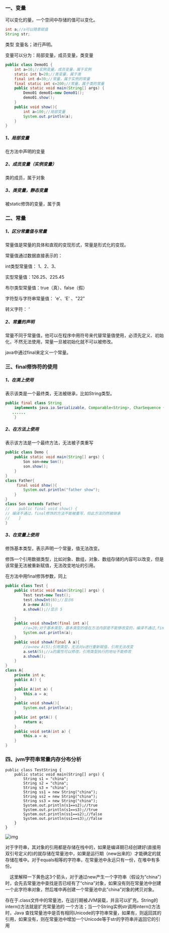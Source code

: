 ### 一、变量

可以变化的量，一个空间中存储的值可以变化。

```java
int a;//a可以随意赋值
String str;
```

类型 变量名；进行声明。

变量可以分为：局部变量，成员变量，类变量

```java
public class Demo01 {
    int a=10;//实例变量，成员变量，属于实例
    static int b=20;//类变量，属于类
    final int d=30;//常量，属于实例的常量
    final static int c=200;//常量，属于类的常量
    public static void main(String[] args) {
        Demo01 demo01=new Demo01();
        demo01.show();
    }
    public void show(){
        int a=100;//局部变量
        System.out.println(a);
    }
}
```

##### 1、局部变量

在方法中声明的变量

##### 2、成员变量（实例变量）

类的成员，属于对象

##### 3、类变量，静态变量

被static修饰的变量，属于类

### 二、常量

##### 1、区分常量值与常量

常量值是常量的具体和直观的变现形式，常量是形式化的变现。

常量值通过数据直接表示的：

int类型常量值： 1、2、3、

实型常量值：126.25、225.45

布尔类型常量值：true（真）、false（假）

字符型与字符串常量值： 'e'、'E' 、"22"

转义字符： \'

##### 2、常量的声明

常量不同于常量值，他可以在程序中用符号来代替常量值使用，必须先定义、初始化，不然无法使用，常量一旦被初始化就不可以被修改。

java中通过final来定义一个常量。





### 三、final修饰符的使用

##### 1、在类上使用

表示该类是一个最终类，无法被继承，比如String类型。

```java
public final class String
    implements java.io.Serializable, Comparable<String>, CharSequence {
   ......
    }
```

##### 2、在方法上使用

表示该方法是一个最终方法，无法被子类重写

```java
public class Demo {
    public static void main(String[] args) {
        Son son=new Son();
        son.show();
    }
}
class Father{
     final void show(){
        System.out.println("father show");
    }
}
class Son extends Father{
//    public final void show() {
// 编译不通过，final修饰的方法不能被重写，但此方法仍然被继承
//    }
}
```

##### 3、在变量上使用

修饰基本类型，表示声明一个常量，值无法改变。

修饰一个引用数据类型，比如对象、数组，对象、数组存储的内容可以改变，但是该常量无法被重新赋值，无法改变地址的引用。

在方法中用final修饰参数，同上

```java
public class Test {
    public static void main(String[] args) {
        Test test=new Test();
        test.showInt(6);//显示6
        A a=new A(8);
        a.showA();//显示 5
        
    }
    public void showInt(final int a){
        //a=20;对于基本类型，基本类型的值在方法内部是不能够改变的，编译不通过,final修饰的变量a无法被修改
        System.out.println(a);
    }
    public void showA(final A a){
        //a=new A(5);引用类型，无法对a进行重新赋值，引用无法改变
        a.setA(5);//a的属性可以修改，引用类型执行的地址不能修改
        a.showA();
    }
}
class A{
    private int a;
    public A() {
    }
    public A(int a) {
        this.a = a;
    }
    public void showA(){
        System.out.println(a);
    }
    public int getA() {
        return a;
    }
    public void setA(int a) {
        this.a = a;
    }
}
```

### 四、jvm字符串常量内存分布分析

```
public class TestString {
    public static void main(String[] args) {
        String s1 = "china";
        String s2 = "china";
        String s3 = "china";
        String ss1 = new String("china");
        String ss2 = new String("china");
        String ss3 = new String("china");
        System.out.println(s1==s2);//true
        System.out.println(s1==s3);//true
        System.out.println(ss1==s2);//false
        System.out.println(ss1==s3);//false
    }
}
```

![img](https://imgconvert.csdnimg.cn/aHR0cHM6Ly9pbWFnZXMyMDE1LmNuYmxvZ3MuY29tL2Jsb2cvOTA4NTE0LzIwMTYwNy85MDg1MTQtMjAxNjA3MjAxMDEwMjQ4NDEtMjM4MjY5OTc3LmpwZw?x-oss-process=image/format,png)

对于字符串，其对象的引用都是存储在栈中的，如果是编译期已经创建好(直接用双引号定义的)的就存储在常量池中，如果是运行期（new出来的）才能确定的就存储在堆中。对于equals相等的字符串，在常量池中永远只有一份，在堆中有多份。

　这里解释一下黄色这3个箭头，对于通过new产生一个字符串（假设为“china”）时，会先去常量池中查找是否已经有了“china”对象，如果没有则在常量池中创建一个此字符串对象，然后堆中再创建一个常量池中此”china”对象的拷贝对象。

存在于.class文件中的常量池，在运行期被JVM装载，并且可以扩充。String的 intern()方法就是扩充常量池的 一个方法；当一个String实例str调用intern()方法时，Java 查找常量池中是否有相同Unicode的字符串常量，如果有，则返回其的引用，如果没有，则在常量池中增加一个Unicode等于str的字符串并返回它的引用
